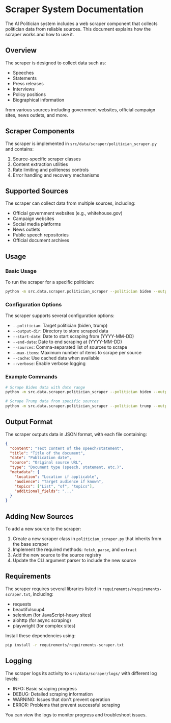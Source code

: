 # Scraper System Documentation

The AI Politician system includes a web scraper component that collects politician data from reliable sources. This document explains how the scraper works and how to use it.

## Overview

The scraper is designed to collect data such as:
- Speeches
- Statements
- Press releases
- Interviews
- Policy positions
- Biographical information

from various sources including government websites, official campaign sites, news outlets, and more.

## Scraper Components

The scraper is implemented in `src/data/scraper/politician_scraper.py` and contains:

1. Source-specific scraper classes
2. Content extraction utilities
3. Rate limiting and politeness controls
4. Error handling and recovery mechanisms

## Supported Sources

The scraper can collect data from multiple sources, including:

- Official government websites (e.g., whitehouse.gov)
- Campaign websites
- Social media platforms
- News outlets
- Public speech repositories
- Official document archives

## Usage

### Basic Usage

To run the scraper for a specific politician:

```bash
python -m src.data.scraper.politician_scraper --politician biden --output-dir ./data/raw/biden
```

### Configuration Options

The scraper supports several configuration options:

- `--politician`: Target politician (biden, trump)
- `--output-dir`: Directory to store scraped data
- `--start-date`: Date to start scraping from (YYYY-MM-DD)
- `--end-date`: Date to end scraping at (YYYY-MM-DD)
- `--sources`: Comma-separated list of sources to scrape
- `--max-items`: Maximum number of items to scrape per source
- `--cache`: Use cached data when available
- `--verbose`: Enable verbose logging

### Example Commands

```bash
# Scrape Biden data with date range
python -m src.data.scraper.politician_scraper --politician biden --output-dir ./data/raw/biden --start-date 2021-01-20 --end-date 2023-01-20

# Scrape Trump data from specific sources
python -m src.data.scraper.politician_scraper --politician trump --output-dir ./data/raw/trump --sources whitehouse,campaign,twitter
```

## Output Format

The scraper outputs data in JSON format, with each file containing:

```json
{
  "content": "Text content of the speech/statement",
  "title": "Title of the document",
  "date": "Publication date",
  "source": "Original source URL",
  "type": "Document type (speech, statement, etc.)",
  "metadata": {
    "location": "Location if applicable",
    "audience": "Target audience if known",
    "topics": ["List", "of", "topics"],
    "additional_fields": "..."
  }
}
```

## Adding New Sources

To add a new source to the scraper:

1. Create a new scraper class in `politician_scraper.py` that inherits from the base scraper
2. Implement the required methods: `fetch`, `parse`, and `extract`
3. Add the new source to the source registry
4. Update the CLI argument parser to include the new source

## Requirements

The scraper requires several libraries listed in `requirements/requirements-scraper.txt`, including:

- requests
- beautifulsoup4
- selenium (for JavaScript-heavy sites)
- aiohttp (for async scraping)
- playwright (for complex sites)

Install these dependencies using:

```bash
pip install -r requirements/requirements-scraper.txt
```

## Logging

The scraper logs its activity to `src/data/scraper/logs/` with different log levels:

- INFO: Basic scraping progress
- DEBUG: Detailed scraping information
- WARNING: Issues that don't prevent operation
- ERROR: Problems that prevent successful scraping

You can view the logs to monitor progress and troubleshoot issues. 
